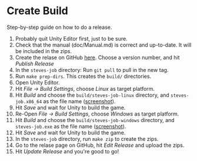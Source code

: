 # Create Build

Step-by-step guide on how to do a release.

1.  Probably quit Unity Editor first, just to be sure.
2.  Check that the manual (doc/Manual.md) is correct and up-to-date. It
    will be included in the zips.
3.  Create the relase on GitHub [here][release].  Choose a version
    number, and hit *Publish Release*
4.  In the `steves-job` directory: Run `git pull` to pull in the new
    tag.
5.  Run `make prep-dirs`.  This creates the `build/` directories.
6.  Open Unity Editor.
7.  Hit *File -> Build Settings*, choose *Linux* as target platform.
8.  Hit *Build* and choose the `build/steves-job-linux` directory, and
    `steves-job.x86_64` as the file name ([screenshot][lindir]).
9.  Hit *Save* and wait for Unity to build the game.
10. Re-Open *File -> Build Settings*, choose *Windows* as target
    platform.
11.  Hit *Build* and choose the `build/steves-job-windows` directory,
     and `steves-job.exe` as the file name ([screenshot][windir]).
12.  Hit *Save* and wait for Unity to build the game.
13.  In the `steves-job` directory, run `make zip` to create the zips.
14.  Go to the relase page on GitHub, hit *Edit Release* and upload the
     zips.
15.  Hit *Update Release* and you're good to go!

[release]: https://github.com/finnmito/steves-job/releases/new
[lindir]: https://user-images.githubusercontent.com/26824491/124400632-24bf2580-dd24-11eb-98fd-27df1b14ddfa.png
[windir]: https://user-images.githubusercontent.com/26824491/124400666-867f8f80-dd24-11eb-8aae-f818d3832af9.png
